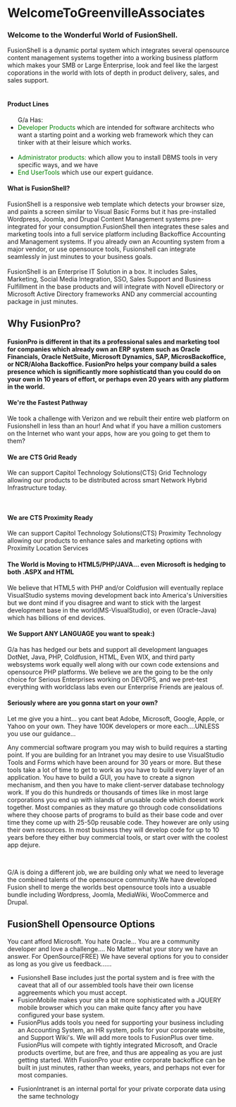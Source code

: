 # WelcomeToGreenvilleAssociates
<H3> Welcome to the Wonderful World of FusionShell. </H3>
<p> FusionShell is a dynamic portal system which integrates several opensource content management systems together into a working business platform which makes your SMB or Large Enterprise, look and feel like the largest coporations in the world with lots of depth in product delivery, sales, and sales support. <BR><BR> 
 <H4>Product Lines</H4>
 <UL>G/a Has:<BR> <LI><font color="green">Developer Products</font> which are intended for software architects who want a starting point and a working web framework which they can tinker with at their leisure which works.</LI><BR><LI><font color="green"> Administrator products:</font> which allow you to install DBMS tools in very specific ways, and we have <font color="green"><LI>End UserTools</font> which use our expert guidance.</p></LI>
 </UL>
<H4>What is FusionShell?</H4>
<p>FusionShell is a responsive web template which detects your browser size, and paints a screen similar to Visual Basic Forms but it has pre-installed Wordpress, Joomla, and Drupal Content Management systems pre-integrated for your consumption.FusionShell then integrates these sales and marketing tools into a full service platform including Backoffice Accounting and Management systems. If you already own an Acounting system from a major vendor, or use opensource tools, Fusionshell can integrate seamlessly in just minutes to your business goals. <BR><BR>FusionShell is an Enterprise IT Solution in a box. It includes Sales, Marketing, Social Media Integration, SSO, Sales Support and Business Fulfillment in the base products and will integrate with Novell eDirectory or Microsoft Active Directory frameworks AND any commercial accounting package in just minutes.</p>
<H2> Why FusionPro?</H2>
<H4>FusionPro is different in that its a professional sales and marketing tool for companies which already own an ERP system such as Oracle Financials, Oracle NetSuite, Microsoft Dynamics, SAP, MicrosBackoffice, or NCR/Aloha Backoffice. FusionPro helps your company build a sales presence which is significantly more sophisticatd than you could do on your own in 10 years of effort, or perhaps even 20 years with any platform in the world.</H4>
 <H4> We're the Fastest Pathway</H4>
 <p> We took a challenge with Verizon and we rebuilt their entire web platform on Fusionshell in less than an hour! And what if you have a million customers on the Internet
  who want your apps, how are you going to get them to them?</p>
 <h4> We are CTS Grid Ready</h4>
 <p>We can support Capitol Technology Solutions(CTS) Grid Technology allowing our products to be distributed across smart Network Hybrid Infrastructure today.</p><BR>
 <h4> We are CTS Proximity Ready</h4>
 <p>We can support Capitol Technology Solutions(CTS) Proximity Technology allowing our products to enhance sales and marketing options with Proximity Location Services</H4>
 <h4>The World is Moving to HTML5/PHP/JAVA... even Microsoft is hedging to both .ASPX and HTML</H4>
 <p> We believe that HTML5 with PHP and/or Coldfusion will eventually replace VisualStudio systems moving development back into America's Universities but we dont mind if you disagree and want to stick with the largest development base in the world(MS-VisualStudio), or even (Oracle-Java) which has billions of end devices.<BR>
  <h4> We Support ANY LANGUAGE you want to speak:)</h4>
G/a has has hedged our bets and support all development languages DotNet, Java, PHP, Coldfusion, HTML, Even WIX, and third party websystems work equally well along with our cown code extensions and opensource PHP platforms. We believe we are the going to be the only choice for Serious Enterprises working on DEVOPS, and we pret-test everything with worldclass labs even our Enterprise Friends are jealous of.<BR> 
<h4>Seriously where are you gonna start on your own?</h4>
<p> Let me give you a hint... you cant beat Adobe, Microsoft, Google, Apple, or Yahoo on your own. They have 100K developers or more each....UNLESS you use our guidance...</p>
<p> Any commercial software program you may wish to build requires a starting point. If you are building for an Intranet you may desire to use VisualStudio Tools and Forms which have been around for 30 years or more. But these tools take a lot of time to get to work as you have to build every layer of an application. You have to build a GUI, you have to create a signon mechanism, and then you have to make client-server database technology work. If you do this hundreds or thousands of times like in most large corporations you end up with islands of unusable code which doesnt work together. Most companies as they mature go through code consolidations where they choose parts of programs to build as their base code and over time they come up with 25-50p reusable code. They however are only using their own resources. In most business they will develop code for up to 10 years before they either buy commercial tools, or start over with the coolest app dejure.</p><BR><p>G/A is doing a different job, we are building only what we need to leverage the combined talents of the opensource community.We have developed Fusion shell to merge the worlds best opensource tools into a usuable bundle including Wordpress, Joomla, MediaWiki, WooCommerce and Drupal. </p>
<H2> FusionShell Opensource Options</H2>  
<p> You cant afford Microsoft. You hate Oracle... You are a community developer and love a challenge.... No Matter what your story we have an answer. For OpenSource(FREE) We have several options for you to consider as long as you give us feedback...... </p>
<UL>
 <LI> Fusionshell Base includes just the portal system and is free with the caveat that all of our assembled tools have their own license aggreements which you must accept.</LI>  <LI>FusionMobile makes your site a bit more sophisticated with a JQUERY mobile browser which you can make quite fancy after you have configured your base system.</LI> 
 <LI> FusionPlus adds tools you need for supporting your business including an Accounting System, an HR system, polls for your corporate website, and Support Wiki's. We will add more tools to FusionPlus over time. 
   FusionPlus will compete with tightly integrated Microsoft, and Oracle products overtime, but are free, and thus are appealing as you are just getting started. With FusionPro your entire corporate backoffice can be built in just minutes, rather than weeks, years, and perhaps not ever for most companies. </p>
 <LI> FusionIntranet is an internal portal for your private corporate data using the same technology</LI>
   </UL>
